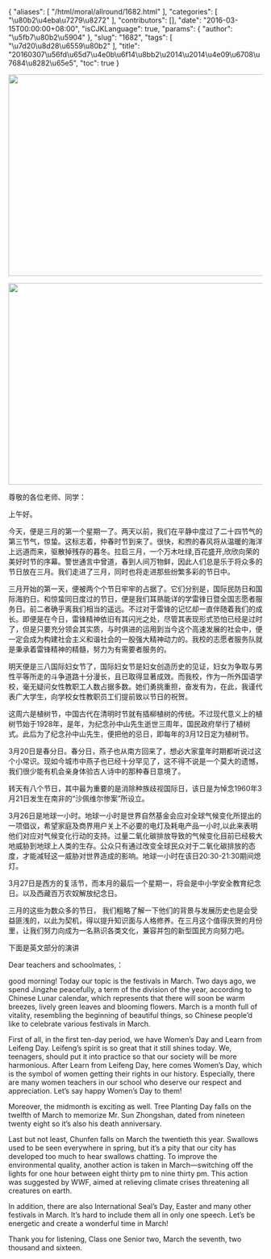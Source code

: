 {
    "aliases": [
        "/html/moral/allround/1682.html"
    ],
    "categories": [
        "\u80b2\u4eba\u7279\u8272"
    ],
    "contributors": [],
    "date": "2016-03-15T00:00:00+08:00",
    "isCJKLanguage": true,
    "params": {
        "author": "\u5fb7\u80b2\u5904"
    },
    "slug": "1682",
    "tags": [
        "\u7d20\u8d28\u6559\u80b2"
    ],
    "title": "20160307\u56fd\u65d7\u4e0b\u6f14\u8bb2\u2014\u2014\u4e09\u6708\u7684\u8282\u65e5",
    "toc": true
}


<img
    src="https://cdn.tfls.online/mirror/full/20cd8012a400a5227e7a6ef83905a698c83328cb.jpg"
    style="display:block;margin-left:auto;margin-right:auto;"
    decoding="async"
    fetchpriority="auto"
    loading="lazy"
    height="400"
    width="600"
/>





<img
    src="https://cdn.tfls.online/mirror/full/d2b115e4d45e1131ea27ee3ef57112fdb2ff30fb.jpg"
    style="display:block;margin-left:auto;margin-right:auto;"
    decoding="async"
    fetchpriority="auto"
    loading="lazy"
    height="400"
    width="600"
/>




  





尊敬的各位老师、同学：




上午好。




今天，便是三月的第一个星期一了。两天以前，我们在平静中度过了二十四节气的第三节气，惊蛰。这标志着，仲春时节到来了。很快，和煦的春风将从温暖的海洋上远道而来，驱散掉残存的暮冬。拉启三月，一个万木吐绿,百花盛开,欣欣向荣的美好时节的序幕。警世通言中曾道，春到人间万物鲜，因此人们总是乐于将众多的节日放在三月。我们走进了三月，同时也将走进那些纷繁多彩的节日中。




三月开始的第一天，便被两个个节日牢牢的占据了。它们分别是，国际民防日和国际海豹日。和惊蛰同日度过的节日，便是我们耳熟能详的学雷锋日暨全国志愿者服务日。前二者确乎离我们相当的遥远。不过对于雷锋的记忆却一直伴随着我们的成长。即便是在今日，雷锋精神依旧有其闪光之处，尽管其表现形式恐怕已经是过时了，但是只要充分领会其实质，与时俱进的运用到当今这个高速发展的社会中，便一定会成为构建社会主义和谐社会的一股强大精神动力的。我校的志愿者服务队就是秉承着雷锋精神的精髓，努力为有需要者服务的。 




明天便是三八国际妇女节了，国际妇女节是妇女创造历史的见证，妇女为争取与男性平等所走的斗争道路十分漫长，且已取得显著成效。而我校，作为一所外国语学校，毫无疑问女性教职工人数占据多数。她们勇挑重担，奋发有为，在此，我谨代表广大学生，向学校女性教职员工们提前致以节日的祝贺。




这周六是植树节，中国古代在清明时节就有插柳植树的传统。不过现代意义上的植树节始于1928年，是年，为纪念孙中山先生逝世三周年，国民政府举行了植树式。此后为了纪念孙中山先生，便把他的忌日，即每年的3月12日定为植树节。




3月20日是春分日。春分日，燕子也从南方回来了，想必大家童年时期都听说过这个小常识。现如今城市中燕子也已经十分罕见了，这不得不说是一个莫大的遗憾，我们很少能有机会亲身体验古人诗中的那种春日意境了。




转天有八个节日，其中最为重要的是消除种族歧视国际日，该日是为悼念1960年3月21日发生在南非的“沙佩维尔惨案”所设立。




3月26日是地球一小时。地球一小时是世界自然基金会应对全球气候变化所提出的一项倡议，希望家庭及商界用户关上不必要的电灯及耗电产品一小时,以此来表明他们对应对气候变化行动的支持。过量二氧化碳排放导致的气候变化目前已经极大地威胁到地球上人类的生存。公众只有通过改变全球民众对于二氧化碳排放的态度，才能减轻这一威胁对世界造成的影响。地球一小时在该日20:30-21:30期间熄灯。




3月27日是西方的复活节，而本月的最后一个星期一，将会是中小学安全教育纪念日。以及西藏百万农奴解放纪念日。




三月的这些为数众多的节日， 我们粗略了解一下他们的背景与发展历史也是会受益匪浅的，以此为契机，得以提升知识面与人格修养。在三月这个值得庆贺的月份里，让我们努力向成为一名熟识各类文化，兼容并包的新型国民方向努力吧。




  










  








下面是英文部分的演讲 




Dear teachers and schoolmates,：




good morning! Today our topic is the festivals in March. Two days
ago, we spend Jingzhe peacefully, a term of the division of the year, according
to Chinese Lunar calendar, which represents that there will soon be warm
breezes, lively green leaves and blooming flowers. March is a month full of
vitality, resembling the beginning of beautiful things, so Chinese people’d
like to celebrate various festivals in March.




First of all, in the first ten-day period, we have Women’s Day and
Learn from Leifeng Day. Leifeng’s spirit is so great that it still shines
today. We, teenagers, should put it into practice so that our society will be
more harmonious. After Learn from Leifeng Day, here comes Women’s Day, which is
the symbol of women getting their rights in our history. Especially, there are
many women teachers in our school who deserve our respect and appreciation. Let’s
say happy Women’s Day to them!




Moreover, the midmonth is exciting as well. Tree Planting Day falls
on the twelfth of March to memorize Mr. Sun Zhongshan, dated from nineteen
twenty eight so it’s also his death anniversary.




Last but not least, Chunfen falls on March the twentieth this year.
Swallows used to be seen everywhere in spring, but it’s a pity that our city
has developed too much to hear swallows chatting. To improve the environmental
quality, another action is taken in March—switching off the
lights for one hour between eight thirty pm to nine thirty pm. This action was
suggested by WWF, aimed at relieving climate crises threatening all creatures
on earth.




In addition, there are also International Seal’s Day, Easter and
many other festivals in March. It’s hard to include them all in only one
speech. Let’s be energetic and create a wonderful time in March!




Thank you for listening, Class one Senior two, March the seventh,
two thousand and sixteen.



